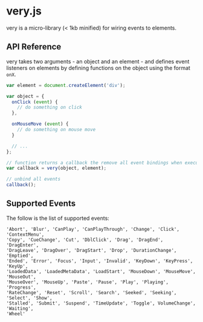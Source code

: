# very.js

very is a micro-library (< 1kb minified) for wiring events to elements.

## API Reference

very takes two arguments - an object and an element - and defines event listeners on elements
by defining functions on the object using the format `onX`.

```js
var element = document.createElement('div');

var object = {
  onClick (event) {
    // do something on click
  },

  onMouseMove (event) {
    // do something on mouse move
  }

  // ...
};

// function returns a callback the remove all event bindings when executed
var callback = very(object, element);

// unbind all events
callback();
```

## Supported Events

The follow is the list of supported events:

```
'Abort', 'Blur', 'CanPlay', 'CanPlayThrough', 'Change', 'Click', 'ContextMenu',
'Copy', 'CueChange', 'Cut', 'DblClick', 'Drag', 'DragEnd', 'DragEnter',
'DragLeave', 'DragOver', 'DragStart', 'Drop', 'DurationChange', 'Emptied',
'Ended', 'Error', 'Focus', 'Input', 'Invalid', 'KeyDown', 'KeyPress', 'KeyUp',
'LoadedData', 'LoadedMetaData', 'LoadStart', 'MouseDown', 'MouseMove', 'MouseOut',
'MouseOver', 'MouseUp', 'Paste', 'Pause', 'Play', 'Playing', 'Progress',
'RateChange', 'Reset', 'Scroll', 'Search', 'Seeked', 'Seeking', 'Select', 'Show',
'Stalled', 'Submit', 'Suspend', 'TimeUpdate', 'Toggle', VolumeChange', 'Waiting',
'Wheel'
```

